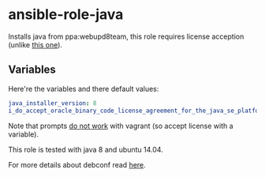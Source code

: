 # ansible-role-java

Installs java from ppa:webupd8team, this role requires license acception (unlike [this one](https://github.com/mhamrah/ansible-java8)).

## Variables

Here're the variables and there default values:

```yaml
java_installer_version: 8
i_do_accept_oracle_binary_code_license_agreement_for_the_java_se_platform_products_and_javafx_please_skip_the_prompt: no
```

Note that prompts [do not work](https://github.com/ansible/ansible-modules-core/issues/656) with vagrant (so accept license with a variable).

This role is tested with java 8 and ubuntu 14.04.

For more details about debconf read [here](http://askubuntu.com/a/190674).
